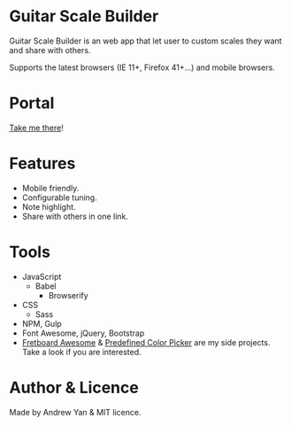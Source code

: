 # Guitar Scale Builder
Guitar Scale Builder is an web app that let user to custom scales they want and share with others.

Supports the latest browsers (IE 11+, Firefox 41+...) and mobile browsers.

# Portal
[Take me there](http://zushenyan.github.io/Guitar-Scale-Builder)!

# Features
* Mobile friendly.
* Configurable tuning.
* Note highlight.
* Share with others in one link.

# Tools
* JavaScript
  * Babel
	* Browserify
* CSS
  * Sass
* NPM, Gulp
* Font Awesome, jQuery, Bootstrap
* [Fretboard Awesome](https://github.com/zushenyan/Fretboard-Awesome) & [Predefined Color Picker](https://github.com/zushenyan/Predefined-Color-Picker) are my side projects. Take a look if you are interested.

# Author & Licence
Made by Andrew Yan & MIT licence.
